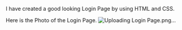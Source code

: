 I have created a good looking Login Page by using HTML and CSS.

Here is the Photo of the Login Page.
![Uploading Login Page.png…]()
